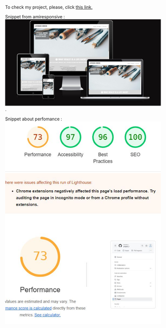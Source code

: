 To check my project, please, click <a href="https://konmez.github.io/project_1/" target="_blank">this link.</a>

Snippet from amiresponsive :
<img src="./assets/images/from_amiresponcsive.JPG">.


Snippet about perfomance :
<img src="./assets/images/perfomance_snip.JPG">
